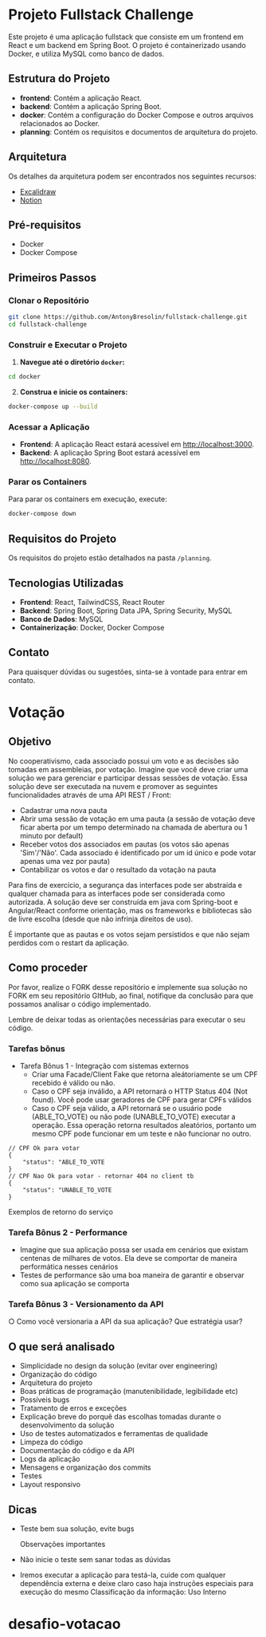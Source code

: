 # Projeto Fullstack Challenge

Este projeto é uma aplicação fullstack que consiste em um frontend em React e um backend em Spring Boot. O projeto é containerizado usando Docker, e utiliza MySQL como banco de dados.

## Estrutura do Projeto

- **frontend**: Contém a aplicação React.
- **backend**: Contém a aplicação Spring Boot.
- **docker**: Contém a configuração do Docker Compose e outros arquivos relacionados ao Docker.
- **planning**: Contém os requisitos e documentos de arquitetura do projeto.

## Arquitetura

Os detalhes da arquitetura podem ser encontrados nos seguintes recursos:
- [Excalidraw](https://excalidraw.com/#json=lhimBwym5HzXJ5x3BMR6J,SM4bw5uPP2dVp_z1TgwMfA)
- [Notion](https://www.notion.so/c30b1543595f4153a55f5b86fa0a630b?v=ae7e12ba3b55421b87c27fc8ac752876)

## Pré-requisitos

- Docker
- Docker Compose

## Primeiros Passos

### Clonar o Repositório

```bash
git clone https://github.com/AntonyBresolin/fullstack-challenge.git
cd fullstack-challenge
```

### Construir e Executar o Projeto

1. **Navegue até o diretório `docker`:**

```bash
cd docker
```

2. **Construa e inicie os containers:**

```bash
docker-compose up --build
```

### Acessar a Aplicação

- **Frontend**: A aplicação React estará acessível em [http://localhost:3000](http://localhost:3000).
- **Backend**: A aplicação Spring Boot estará acessível em [http://localhost:8080](http://localhost:8080).

### Parar os Containers

Para parar os containers em execução, execute:

```bash
docker-compose down
```

## Requisitos do Projeto

Os requisitos do projeto estão detalhados na pasta `/planning`.

## Tecnologias Utilizadas

- **Frontend**: React, TailwindCSS, React Router
- **Backend**: Spring Boot, Spring Data JPA, Spring Security, MySQL
- **Banco de Dados**: MySQL
- **Containerização**: Docker, Docker Compose

## Contato

Para quaisquer dúvidas ou sugestões, sinta-se à vontade para entrar em contato.






# Votação

## Objetivo

No cooperativismo, cada associado possui um voto e as decisões são tomadas em assembleias, por votação. Imagine que você deve criar uma solução we para gerenciar e participar dessas sessões de votação.
Essa solução deve ser executada na nuvem e promover as seguintes funcionalidades através de uma API REST / Front:

- Cadastrar uma nova pauta
- Abrir uma sessão de votação em uma pauta (a sessão de votação deve ficar aberta por
  um tempo determinado na chamada de abertura ou 1 minuto por default)
- Receber votos dos associados em pautas (os votos são apenas 'Sim'/'Não'. Cada associado
  é identificado por um id único e pode votar apenas uma vez por pauta)
- Contabilizar os votos e dar o resultado da votação na pauta

Para fins de exercício, a segurança das interfaces pode ser abstraída e qualquer chamada para as interfaces pode ser considerada como autorizada. A solução deve ser construída em java com Spring-boot e Angular/React conforme orientação, mas os frameworks e bibliotecas são de livre escolha (desde que não infrinja direitos de uso).

É importante que as pautas e os votos sejam persistidos e que não sejam perdidos com o restart da aplicação.

## Como proceder

Por favor, realize o FORK desse repositório e implemente sua solução no FORK em seu repositório GItHub, ao final, notifique da conclusão para que possamos analisar o código implementado.

Lembre de deixar todas as orientações necessárias para executar o seu código.

### Tarefas bônus

- Tarefa Bônus 1 - Integração com sistemas externos
  - Criar uma Facade/Client Fake que retorna aleátoriamente se um CPF recebido é válido ou não.
  - Caso o CPF seja inválido, a API retornará o HTTP Status 404 (Not found). Você pode usar geradores de CPF para gerar CPFs válidos
  - Caso o CPF seja válido, a API retornará se o usuário pode (ABLE_TO_VOTE) ou não pode (UNABLE_TO_VOTE) executar a operação. Essa operação retorna resultados aleatórios, portanto um mesmo CPF pode funcionar em um teste e não funcionar no outro.

```
// CPF Ok para votar
{
    "status": "ABLE_TO_VOTE
}
// CPF Nao Ok para votar - retornar 404 no client tb
{
    "status": "UNABLE_TO_VOTE
}
```

Exemplos de retorno do serviço

### Tarefa Bônus 2 - Performance

- Imagine que sua aplicação possa ser usada em cenários que existam centenas de
  milhares de votos. Ela deve se comportar de maneira performática nesses
  cenários
- Testes de performance são uma boa maneira de garantir e observar como sua
  aplicação se comporta

### Tarefa Bônus 3 - Versionamento da API

○ Como você versionaria a API da sua aplicação? Que estratégia usar?

## O que será analisado

- Simplicidade no design da solução (evitar over engineering)
- Organização do código
- Arquitetura do projeto
- Boas práticas de programação (manutenibilidade, legibilidade etc)
- Possíveis bugs
- Tratamento de erros e exceções
- Explicação breve do porquê das escolhas tomadas durante o desenvolvimento da solução
- Uso de testes automatizados e ferramentas de qualidade
- Limpeza do código
- Documentação do código e da API
- Logs da aplicação
- Mensagens e organização dos commits
- Testes
- Layout responsivo

## Dicas

- Teste bem sua solução, evite bugs

  Observações importantes
- Não inicie o teste sem sanar todas as dúvidas
- Iremos executar a aplicação para testá-la, cuide com qualquer dependência externa e
  deixe claro caso haja instruções especiais para execução do mesmo
  Classificação da informação: Uso Interno



# desafio-votacao
